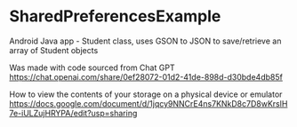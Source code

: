 # SharedPreferencesExample
 Android Java app - Student class, uses GSON to JSON to save/retrieve an array of Student objects

Was made with code sourced from Chat GPT
https://chat.openai.com/share/0ef28072-01d2-41de-898d-d30bde4db85f

How to view the contents of your storage on a physical device or emulator
https://docs.google.com/document/d/1jqcy9NNCrE4ns7KNkD8c7D8wKrslH7e-iULZujHRYPA/edit?usp=sharing
